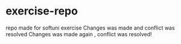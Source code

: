 # exercise-repo
repo made for softuni exercise
Changes was made and conflict was resolved
Changes was made again , conflict was resolved!


